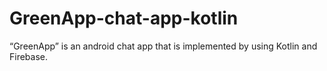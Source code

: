 # GreenApp-chat-app-kotlin
“GreenApp” is an android chat app that is implemented by using Kotlin and Firebase.
